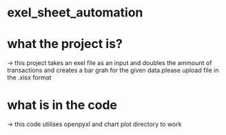 # exel_sheet_automation
# what the project is?
-> this project takes an exel file as an input and doubles the ammount of transactions and creates a bar grah for the given data.please upload file in the .xlsx format
# what is in the  code 
-> this code utilises openpyxl and chart plot directory to work
